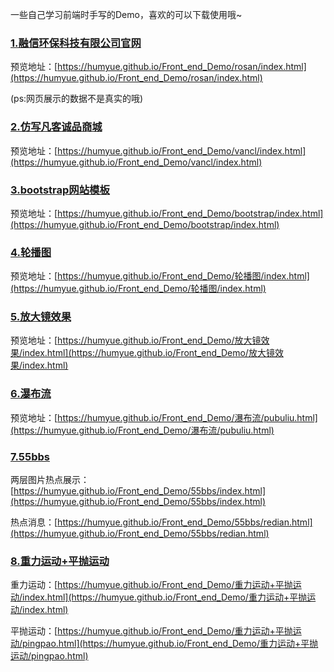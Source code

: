 一些自己学习前端时手写的Demo，喜欢的可以下载使用哦~



### [1.融信环保科技有限公司官网](./rosan)

预览地址：[https://humyue.github.io/Front_end_Demo/rosan/index.html](https://humyue.github.io/Front_end_Demo/rosan/index.html)

(ps:网页展示的数据不是真实的哦)

### [2.仿写凡客诚品商城](./vancl)

预览地址：[https://humyue.github.io/Front_end_Demo/vancl/index.html](https://humyue.github.io/Front_end_Demo/vancl/index.html)

### [3.bootstrap网站模板](./vancl)

预览地址：[https://humyue.github.io/Front_end_Demo/bootstrap/index.html](https://humyue.github.io/Front_end_Demo/bootstrap/index.html)

### [4.轮播图](./vancl)

预览地址：[https://humyue.github.io/Front_end_Demo/轮播图/index.html](https://humyue.github.io/Front_end_Demo/轮播图/index.html)

### [5.放大镜效果](./放大镜效果)

预览地址：[https://humyue.github.io/Front_end_Demo/放大镜效果/index.html](https://humyue.github.io/Front_end_Demo/放大镜效果/index.html)

### [6.瀑布流](./瀑布流)

预览地址：[https://humyue.github.io/Front_end_Demo/瀑布流/pubuliu.html](https://humyue.github.io/Front_end_Demo/瀑布流/pubuliu.html)

### [7.55bbs](./55bbs)

两层图片热点展示：[https://humyue.github.io/Front_end_Demo/55bbs/index.html](https://humyue.github.io/Front_end_Demo/55bbs/index.html)

热点消息：[https://humyue.github.io/Front_end_Demo/55bbs/redian.html](https://humyue.github.io/Front_end_Demo/55bbs/redian.html)

### [8.重力运动+平抛运动](./重力运动+平抛运动)

重力运动：[https://humyue.github.io/Front_end_Demo/重力运动+平抛运动/index.html](https://humyue.github.io/Front_end_Demo/重力运动+平抛运动/index.html)

平抛运动：[https://humyue.github.io/Front_end_Demo/重力运动+平抛运动/pingpao.html](https://humyue.github.io/Front_end_Demo/重力运动+平抛运动/pingpao.html)

